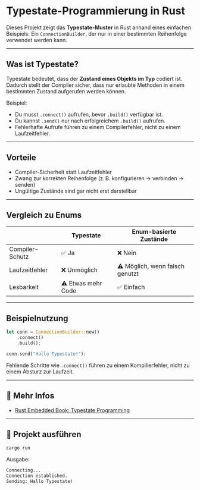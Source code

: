 # Typestate-Programmierung in Rust

Dieses Projekt zeigt das **Typestate-Muster** in Rust anhand eines einfachen Beispiels: Ein `ConnectionBuilder`, der nur in einer bestimmten Reihenfolge verwendet werden kann.

---

## Was ist Typestate?

Typestate bedeutet, dass der **Zustand eines Objekts im Typ** codiert ist. Dadurch stellt der Compiler sicher, dass nur erlaubte Methoden in einem bestimmten Zustand aufgerufen werden können.

Beispiel:

- Du musst `.connect()` aufrufen, bevor `.build()` verfügbar ist.
- Du kannst `.send()` nur nach erfolgreichem `.build()` aufrufen.
- Fehlerhafte Aufrufe führen zu einem Compilerfehler, nicht zu einem Laufzeitfehler.

---

## Vorteile

- Compiler-Sicherheit statt Laufzeitfehler
- Zwang zur korrekten Reihenfolge (z. B. konfigurieren → verbinden → senden)
- Ungültige Zustände sind gar nicht erst darstellbar

---

## Vergleich zu Enums

|                | Typestate                   | Enum-basierte Zustände         |
|----------------|-----------------------------|--------------------------------|
| Compiler-Schutz| ✅ Ja                        | ❌ Nein                         |
| Laufzeitfehler | ❌ Unmöglich                 | ⚠️ Möglich, wenn falsch genutzt |
| Lesbarkeit     | ⚠️ Etwas mehr Code           | ✅ Einfach                      |

---

## Beispielnutzung

```rust
let conn = ConnectionBuilder::new()
    .connect()
    .build();

conn.send("Hallo Typestate!");
```

Fehlende Schritte wie `.connect()` führen zu einem Kompilierfehler, nicht zu einem Absturz zur Laufzeit.

---

## 🔗 Mehr Infos

- [Rust Embedded Book: Typestate Programming](https://docs.rust-embedded.org/book/static-guarantees/typestate-programming.html)

---

## 🚀 Projekt ausführen

```bash
cargo run
```

Ausgabe:

```bash
Connecting...
Connection established.
Sending: Hallo Typestate!
```
